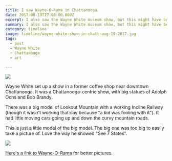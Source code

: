 ```yaml
---
title: I saw Wayne-O-Rama in Chattanooga.
date: 2017-08-19T17:00:00.000Z
excerpt: I also saw the Wayne White museum show, but this might have been more fun.
summary: I also saw the Wayne White museum show, but this might have been more fun.
category: timeline
image: timeline/wayne-white-show-in-chatt-aug-19-2017.jpg
tags:
  - post
  - Wayne White
  - Chattanooga
  - art

---
```


![](/static/img/timeline/wayne-white-aug-20-2017/wayne-white-show-in-chatt-aug-19-2017.jpg "")

Wayne White set up a show in a former coffee shop near downtown Chattanooga. It was a Chattanooga-centric show, with big statues of Adolph Ochs and Bob Brandy.

There was a big model of Lookout Mountain with a working Incline Railway (though it wasn't working that day because "a kid was fooling with it"). It had little moving cars going up and down the curvy mountain roads.

This is just a little model of the big model. The big one was too big to easily take a picture of. Love the way he showed "See 7 States".

![](/static/img/timeline/wayne-white-aug-20-2017/waynewhite-lookout-model.jpg "")

[Here's a link to Wayne-O-Rama](https://www.wayneorama.com/) for better pictures.